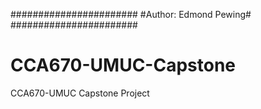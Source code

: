 #######################
#Author: Edmond Pewing#		
#######################
# CCA670-UMUC-Capstone
CCA670-UMUC Capstone Project
